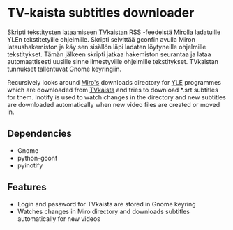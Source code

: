 TV-kaista subtitles downloader
==============================

Skripti tekstitysten lataamiseen [TVkaistan](http://tvkaista.fi) RSS
-feedeistä [Mirolla](http://getmiro.com) ladatuille YLEn
tekstitetyille ohjelmille. Skripti selvittää gconfin avulla Miron
lataushakemiston ja käy sen sisällön läpi ladaten löytyneille
ohjelmille tekstitykset. Tämän jälkeen skripti jatkaa hakemiston
seurantaa ja lataa automaattisesti uusille sinne ilmestyville
ohjelmille tekstitykset. TVkaistan tunnukset tallentuvat Gnome
keyringiin.


Recursively looks around [Miro's](http://getmiro.com) downloads
directory for [YLE](http://www.yle.fi) programmes which are downloaded
from [TVkaista](http://tvkaista.fi) and tries to download *.srt
subtitles for them. Inotify is used to watch changes in the directory
and new subtitles are downloaded automatically when new video files
are created or moved in.

Dependencies
------------

* Gnome
* python-gconf
* pyinotify

Features
--------

* Login and password for TVkaista are stored in Gnome keyring
* Watches changes in Miro directory and downloads subtitles automatically for new videos
